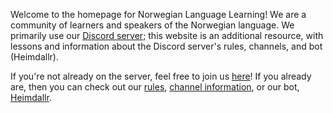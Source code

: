 Welcome to the homepage for Norwegian Language Learning! We are a community of learners and speakers of the Norwegian language. We primarily use our [Discord server](https://discord.gg/mBsKjx7); this website is an additional resource, with lessons and information about the Discord server's rules, channels, and bot (Heimdallr).

If you're not already on the server, feel free to join us [here](https://discord.gg/mBsKjx7)! If you already are, then you can check out our [rules](/page/rules/), [channel information](/page/channels/), or our bot, [Heimdallr](/page/heimdallr/).
